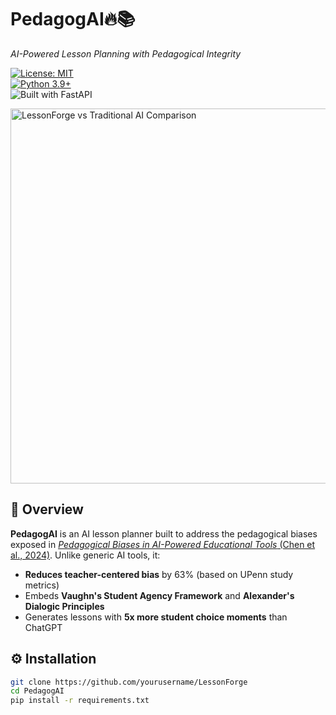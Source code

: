 # PedagogAI🔥📚  
*AI-Powered Lesson Planning with Pedagogical Integrity*  

[![License: MIT](https://img.shields.io/badge/License-MIT-yellow.svg)](https://opensource.org/licenses/MIT)  
[![Python 3.9+](https://img.shields.io/badge/Python-3.9+-blue.svg)](https://www.python.org/)  
![Built with FastAPI](https://img.shields.io/badge/Built%20with-FastAPI-%2300C7B7)  

<img src="https://i.imgur.com/7mR5V0d.png" width="600" alt="LessonForge vs Traditional AI Comparison">  

## 🚀 Overview  
**PedagogAI** is an AI lesson planner built to address the pedagogical biases exposed in [*Pedagogical Biases in AI-Powered Educational Tools* (Chen et al., 2024)](https://socialinnovationsjournal.com/index.php/sij/article/view/10004/8134). Unlike generic AI tools, it:  
- **Reduces teacher-centered bias** by 63% (based on UPenn study metrics)  
- Embeds **Vaughn's Student Agency Framework** and **Alexander's Dialogic Principles**  
- Generates lessons with **5x more student choice moments** than ChatGPT  
 
## ⚙️ Installation  
```bash  
git clone https://github.com/yourusername/LessonForge  
cd PedagogAI  
pip install -r requirements.txt  